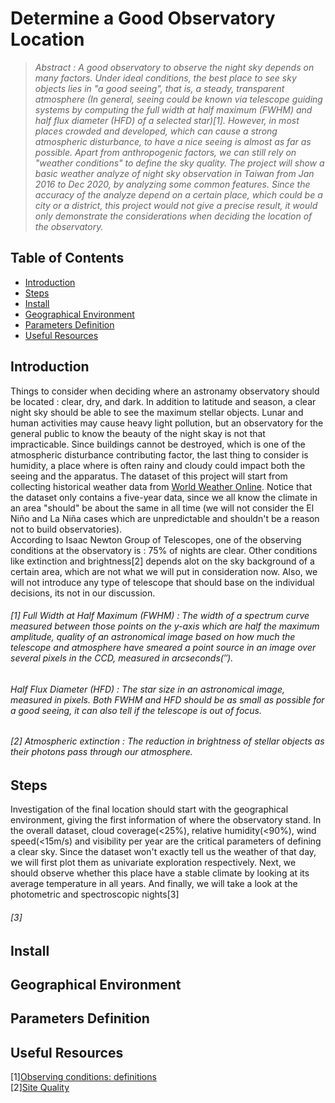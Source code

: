 # Determine a Good Observatory Location

>_Abstract : A good observatory to observe the night sky depends on many factors. Under ideal conditions, the best place to see sky objects lies in "a good seeing", that is, a steady, transparent atmosphere (In general, seeing could be known via telescope guiding systems by computing the full width at half maximum (FWHM) and half flux diameter (HFD) of a selected star)[1]. However, in most places crowded and developed, which can cause a strong atmospheric disturbance, to have a nice seeing is almost as far as possible. Apart from anthropogenic factors, we can still rely on "weather conditions" to define the sky quality. The project will show a basic weather analyze of night sky observation in Taiwan from Jan 2016 to Dec 2020, by analyzing some common features. Since the accuracy of the analyze depend on a certain place, which could be a city or a district, this project would not give a precise result, it would only demonstrate the considerations when deciding the location of the observatory._

## Table of Contents
 <ul>
<li><a href="#intro">Introduction</a></li>
<li><a href="#steps">Steps</a></li>
<li><a href="#insta">Install</a></li>
<li><a href="#GE">Geographical Environment</a></li>
<li><a href="#PD">Parameters Definition</a></li>
<li><a href="#UR">Useful Resources</a></li>
 </ul>

<a id='intro'></a>
## Introduction

Things to consider when deciding where an astronamy observatory should be located : clear, dry, and dark. In addition to latitude and season, a clear night sky should be able to see the maximum stellar objects. Lunar and human activities may cause heavy light pollution, but an observatory for the general public to know the beauty of the night skay is not that impracticable. Since buildings cannot be destroyed, which is one of the atmospheric disturbance contributing factor, the last thing to consider is humidity, a place where is often rainy and cloudy could impact both the seeing and the apparatus. The dataset of this project will start from collecting historical weather data from [World Weather Online](https://www.worldweatheronline.com/developer/). Notice that the dataset only contains a five-year data, since we all know the climate in an area "should" be about the same in all time (we will not consider the El Niño and La Niña cases which are unpredictable and shouldn't be a reason not to build observatories).  
According to Isaac Newton Group of Telescopes, one of the observing conditions at the observatory is : 75% of nights are clear.
Other conditions like extinction and brightness[2] depends alot on the sky background of a certain area, which are not what we will put in consideration now. Also, we will not introduce any type of telescope that should base on the individual decisions, its not in our discussion.  

###### [1] Full Width at Half Maximum (FWHM) : The width of a spectrum curve measured between those points on the y-axis which are half the maximum amplitude, quality of an astronomical image based on how much the telescope and atmosphere have smeared a point source in an image over several pixels in the CCD, measured in arcseconds(″).
###### Half Flux Diameter (HFD) : The star size in an astronomical image, measured in pixels. Both FWHM and HFD should be as small as possible for a good seeing, it can also tell if the telescope is out of focus.

###### [2] Atmospheric extinction : The reduction in brightness of stellar objects as their photons pass through our atmosphere.

<a id='steps'></a>
## Steps
Investigation of the final location should start with the geographical environment, giving the first information of where the observatory stand. In the overall dataset, cloud coverage(<25%), relative humidity(<90%), wind speed(<15m/s) and visibility per year are the critical parameters of defining a clear sky. Since the dataset won't exactly tell us the weather of that day, we will first plot them as univariate exploration respectively. Next, we should observe whether this place have a stable climate by looking at its average temperature in all years. And finally, we will take a look at the photometric and spectroscopic nights[3]  
###### [3]

<a id='insta'></a>
## Install

<a id='GE'></a>
## Geographical Environment

<a id='PD'></a>
## Parameters Definition

<a id='UR'></a>
## Useful Resources
[1][Observing conditions: definitions](https://www.eso.org/sci/observing/phase2/ObsConditions.html)  
[2][Site Quality](http://www.ing.iac.es/astronomy/observing/conditions/#ext)
